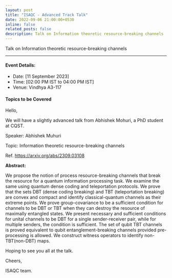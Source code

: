 ```yaml
---
layout: post
title: "ISAQC - Advanced Track Talk"
date: 2022-09-06 21:00:00+0530
inline: false
related_posts: false
description: Talk on Information theoretic resource-breaking channels
---
```

Talk on Information theoretic resource-breaking channels

***


#### Event Details:

<ul>
    <li> Date: [11 September 2023]</li>
    <li> Time: [02:00 PM IST to 04:00 PM IST] </li>
    <li> Venue: Vindhya A3-117 </li>
</ul>



#### Topics to be Covered

Hello, 

We will have a slightly advanced talk from Abhishek Mohuri, a PhD student at CQST.

Speaker: Abhishek Muhuri

Topic: Information theoretic resource-breaking channels

Ref. https://arxiv.org/abs/2309.03108

**Abstract:**

We propose the notion of process resource-breaking channels that break the resource for a quantum information processing task. We examine the same using quantum dense coding and teleportation protocols. We prove that the sets DBT (dense coding breaking) and TBT (teleportation breaking) are convex and compact and identify classical-quantum channels as their extreme points. We prove group-covariance to be a sufficient condition for channels to be DBT or TBT when they can destroy the resource of maximally entangled states. We present necessary and sufficient conditions for unital channels to be DBT for a single sender-receiver pair, while for multiple senders, the condition is sufficient. The set of qubit TBT channels is proved equivalent to qubit entanglement-breaking channels provided pre-processing is allowed. We construct witness operators to identify non-TBT(non-DBT) maps. 

Hoping to see you all at the talk.

Cheers,

ISAQC team. 
